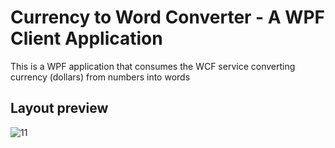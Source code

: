 # Currency to Word Converter - A WPF Client Application
This is a WPF application that consumes the WCF service converting currency (dollars) from numbers into words

## Layout preview
![11](https://user-images.githubusercontent.com/3680144/79085432-7864de00-7d30-11ea-9604-c8bb66efba36.jpg)

